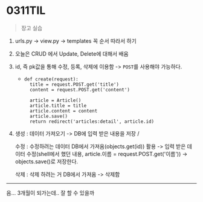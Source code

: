# 0311TIL

> 장고 실습

1. urls.py -> view.py -> templates 꼭 순서 따라서 하기

2. 오늘은 CRUD 에서 Update, Delete에 대해서 배움

3. id, 즉 pk값을 통해 수정, 등록, 삭제에 이용함 -> `POST`를 사용해야 가능하다.

   * ```
     def create(request):
       title = request.POST.get('title')
       content = request.POST.get('content')
     
       article = Article()
       article.title = title
       article.content = content
       article.save()
       return redirect('articles:detail', article.id)
     ```

4. 생성 : 데이터 가져오기 -> DB에 입력 받은 내용을 저장 / 

   수정 : 수정하려는 데이터 DB에서 가져옴(objects.get(id)) 활용 -> 입력 받은 데이터 수정(shell에서 했던 내용, article.이름 = request.POST.get('이름')) -> objects.save()로 저장한다.

   삭제 : 삭제 하려는 거 DB에서 가져옴 -> 삭제함

---

음... 3개월이 되가는데.. 잘 할 수 있을까 